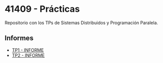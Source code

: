 # 41409 - Prácticas
Repositorio con los TPs de Sistemas Distribuidos y Programación Paralela.

## Informes

- [TP1 - INFORME](Practico1/readme.md)
- [TP2 - INFORME](Practico2/README.md)
